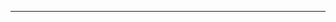 <!-- sync-readme title [[ -->
<!-- sync-readme ]] -->

<!-- sync-readme badge [[ -->
<!-- sync-readme ]] -->

---

<!-- sync-readme rustdoc [[ -->
<!-- sync-readme ]] -->
